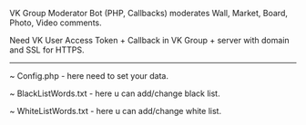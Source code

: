 VK Group Moderator Bot (PHP, Callbacks) moderates Wall, Market, Board, Photo, Video comments.

Need VK User Access Token + Callback in VK Group + server with domain and SSL for HTTPS.

-------------------------------------------------------------------------------------------

~ Config.php - here need to set your data.

~ BlackListWords.txt - here u can add/change black list.

~ WhiteListWords.txt - here u can add/change white list.
